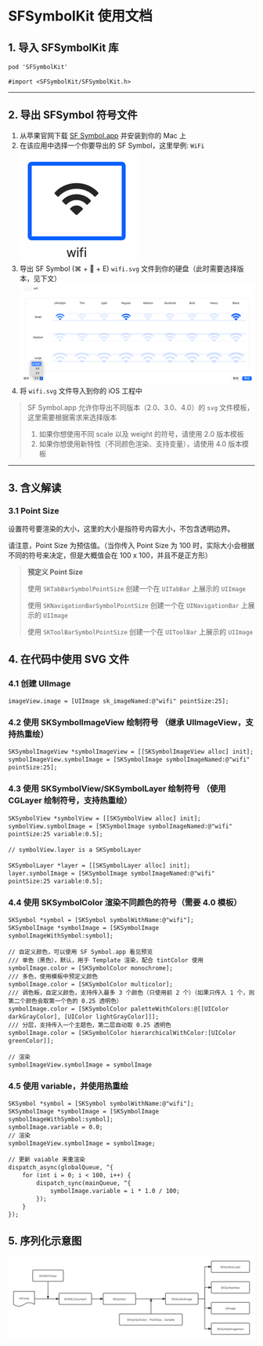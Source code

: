 # SFSymbolKit 使用文档

## 1. 导入 SFSymbolKit 库

```rub
pod 'SFSymbolKit'
```

```objc
#import <SFSymbolKit/SFSymbolKit.h>
```

****

## 2. 导出 SFSymbol 符号文件

1. 从苹果官网下载 [SF Symbol.app](https://developer.apple.com/sf-symbols/) 并安装到你的 Mac 上
1. 在该应用中选择一个你要导出的 SF Symbol，这里举例: `WiFi` ![WiFi](Resources/wifi.png)
1. 导出 SF Symbol (⌘ + 􀆝 + E) `wifi.svg` 文件到你的硬盘（此时需要选择版本，见下文）![Export Symbol](Resources/export.png)
1. 将 `wifi.svg` 文件导入到你的 iOS 工程中

> SF Symbol.app 允许你导出不同版本（2.0、3.0、4.0）的 `svg` 文件模板，这里需要根据需求来选择版本
>
> 1. 如果你想使用不同 scale 以及 weight 的符号，请使用 2.0 版本模板
> 2. 如果你想使用新特性（不同颜色渲染、支持变量），请使用 4.0 版本模板

****

## 3. 含义解读

### 3.1 Point Size

设置符号要渲染的大小，这里的大小是指符号内容大小，不包含透明边界。

请注意，Point Size 为预估值。（当你传入 Point Size 为 100 时，实际大小会根据不同的符号来决定，但是大概值会在 100 x 100，并且不是正方形）

> **预定义 Point Size**
>
> 使用 `SKTabBarSymbolPointSize` 创建一个在 `UITabBar` 上展示的 `UIImage`
>
> 使用 `SKNavigationBarSymbolPointSize` 创建一个在 `UINavigationBar` 上展示的 `UIImage`
>
> 使用 `SKToolBarSymbolPointSize` 创建一个在 `UIToolBar` 上展示的 `UIImage`

## 4. 在代码中使用 SVG 文件

### 4.1 创建 UIImage

```objc
imageView.image = [UIImage sk_imageNamed:@"wifi" pointSize:25];
```

### 4.2 使用 SKSymbolImageView 绘制符号 （继承 UIImageView，支持热重绘）

```objc
SKSymbolImageView *symbolImageView = [[SKSymbolImageView alloc] init];
symbolImageView.symbolImage = [SKSymbolImage symbolImageNamed:@"wifi" pointSize:25];
```

### 4.3 使用 SKSymbolView/SKSymbolLayer 绘制符号 （使用 CGLayer 绘制符号，支持热重绘）

```objc
SKSymbolView *symbolView = [[SKSymbolView alloc] init];
symbolView.symbolImage = [SKSymbolImage symbolImageNamed:@"wifi" pointSize:25 variable:0.5];

// symbolView.layer is a SKSymbolLayer

SKSymbolLayer *layer = [[SKSymbolLayer alloc] init];
layer.symbolImage = [SKSymbolImage symbolImageNamed:@"wifi" pointSize:25 variable:0.5];
```

### 4.4 使用 SKSymbolColor 渲染不同颜色的符号（需要 4.0 模板）

```objc
SKSymbol *symbol = [SKSymbol symbolWithName:@"wifi"];
SKSymbolImage *symbolImage = [SKSymbolImage symbolImageWithSymbol:symbol];

// 自定义颜色，可以使用 SF Symbol.app 看见预览
/// 单色（黑色），默认，用于 Template 渲染，配合 tintColor 使用
symbolImage.color = [SKSymbolColor monochrome];
/// 多色，使用模板中预定义颜色
symbolImage.color = [SKSymbolColor multicolor];
/// 调色板，自定义颜色，支持传入最多 3 个颜色（只使用前 2 个）（如果只传入 1 个，则第二个颜色会取第一个色的 0.25 透明色）
symbolImage.color = [SKSymbolColor paletteWithColors:@[[UIColor darkGrayColor], [UIColor lightGrayColor]]];
/// 分层，支持传入一个主题色，第二层自动取 0.25 透明色
symbolImage.color = [SKSymbolColor hierarchicalWithColor:[UIColor greenColor]];

// 渲染
symbolImageView.symbolImage = symbolImage
```

### 4.5 使用 variable，并使用热重绘

```objc
SKSymbol *symbol = [SKSymbol symbolWithName:@"wifi"];
SKSymbolImage *symbolImage = [SKSymbolImage symbolImageWithSymbol:symbol];
symbolImage.variable = 0.0;
// 渲染
symbolImageView.symbolImage = symbolImage;

// 更新 vaiable 来重渲染
dispatch_async(globalQueue, ^{
    for (int i = 0; i < 100, i++) {
        dispatch_sync(mainQueue, ^{
            symbolImage.variable = i * 1.0 / 100;
        });
    }
});
```

## 5. 序列化示意图

![](Resources/class.png)

